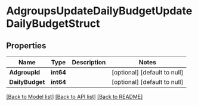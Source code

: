 # AdgroupsUpdateDailyBudgetUpdateDailyBudgetStruct

## Properties
Name | Type | Description | Notes
------------ | ------------- | ------------- | -------------
**AdgroupId** | **int64** |  | [optional] [default to null]
**DailyBudget** | **int64** |  | [optional] [default to null]

[[Back to Model list]](../README.md#documentation-for-models) [[Back to API list]](../README.md#documentation-for-api-endpoints) [[Back to README]](../README.md)


